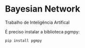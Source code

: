 # Bayesian Network

 Trabalho de Inteligência Artifical

 É preciso instalar a biblioteca pgmpy:

 	pip install pgmpy 
